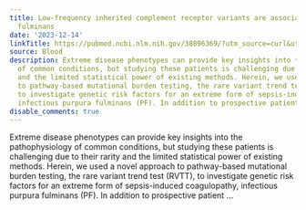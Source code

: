 ```yaml
---
title: Low-frequency inherited complement receptor variants are associated with purpura
  fulminans
date: '2023-12-14'
linkTitle: https://pubmed.ncbi.nlm.nih.gov/38096369/?utm_source=curl&utm_medium=rss&utm_campaign=journals&utm_content=7603509&fc=None&ff=20231215170556&v=2.18.0
source: Blood
description: Extreme disease phenotypes can provide key insights into the pathophysiology
  of common conditions, but studying these patients is challenging due to their rarity
  and the limited statistical power of existing methods. Herein, we used a novel approach
  to pathway-based mutational burden testing, the rare variant trend test (RVTT),
  to investigate genetic risk factors for an extreme form of sepsis-induced coagulopathy,
  infectious purpura fulminans (PF). In addition to prospective patient ...
disable_comments: true
---
```

Extreme disease phenotypes can provide key insights into the pathophysiology of common conditions, but studying these patients is challenging due to their rarity and the limited statistical power of existing methods. Herein, we used a novel approach to pathway-based mutational burden testing, the rare variant trend test (RVTT), to investigate genetic risk factors for an extreme form of sepsis-induced coagulopathy, infectious purpura fulminans (PF). In addition to prospective patient ...